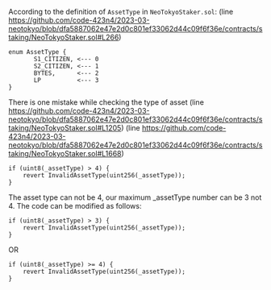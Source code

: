 According to the definition of ```AssetType``` in ```NeoTokyoStaker.sol```:
 (line https://github.com/code-423n4/2023-03-neotokyo/blob/dfa5887062e47e2d0c801ef33062d44c09f6f36e/contracts/staking/NeoTokyoStaker.sol#L266)
```
enum AssetType {
       S1_CITIZEN, <--- 0
       S2_CITIZEN, <--- 1
       BYTES,      <--- 2
       LP          <--- 3
}
```
There is one mistake while checking the type of asset (line https://github.com/code-423n4/2023-03-neotokyo/blob/dfa5887062e47e2d0c801ef33062d44c09f6f36e/contracts/staking/NeoTokyoStaker.sol#L1205)
(line https://github.com/code-423n4/2023-03-neotokyo/blob/dfa5887062e47e2d0c801ef33062d44c09f6f36e/contracts/staking/NeoTokyoStaker.sol#L1668)
```
if (uint8(_assetType) > 4) {
	revert InvalidAssetType(uint256(_assetType));
}
```
The asset type can not be 4, our maximum _assetType number can be 3 not 4.
The code can be modified as follows:

```
if (uint8(_assetType) > 3) {
	revert InvalidAssetType(uint256(_assetType));
}
```

OR

```
if (uint8(_assetType) >= 4) {
	revert InvalidAssetType(uint256(_assetType));
}
```
